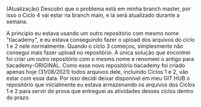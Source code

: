(Atualização) Descobri que o problema está em minha branch master, por isso o Ciclo 4 vai estar na branch main, e lá será atualizado durante a semana.

A princípio eu estava usando um outro repositório com mesmo nome "tiacademy", e eu estava conseguindo fazer o upload dos arquivos do ciclo 1 e 2 nele normalmente.
Quando o ciclo 3 começou, simplesmente não consegui mais fazer upload no repositório. 
A única solução que encontrei foi criar um outro repositório com o mesmo nome e renomeei o antigo para tiacademy-ORIGINAL.
Como esse novo repositório tiacademy foi criado apenas hoje (31/08/2021) todos arquivos dele, incluindo Ciclos 1 e 2, vão estar com essa data.
Por isso decidi deixar disponível em meu GIT HUB o repositório que inicialmente eu estava armazenando os arquivos dos Ciclos 1 e 2 para servir de prova que entreguei 
as atividades desses ciclos dentro do prazo.
